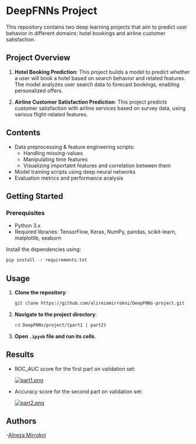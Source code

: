 # DeepFNNs Project

This repository contains two deep learning projects that aim to predict user behavior in different domains: hotel bookings and airline customer satisfaction.

## Project Overview

1. **Hotel Booking Prediction**: This project builds a model to predict whether a user will book a hotel based on search behavior and related features. The model analyzes user search data to forecast bookings, enabling personalized offers.

2. **Airline Customer Satisfaction Prediction**: This project predicts customer satisfaction with airline services based on survey data, using various flight-related features.

## Contents

- Data preprocessing & feature engineering scripts:
    - Handling missing-values
    - Manipulating time features
    - Visualizing importatnt features and correlation between them
- Model training scripts using deep neural networks
- Evaluation metrics and performance analysis


## Getting Started

### Prerequisites

- Python 3.x
- Required libraries: TensorFlow, Keras, NumPy, pandas, scikit-learn, matplotlib, seaborn

Install the dependencies using:

```bash
pip install -r requirements.txt
```
## Usage

1. **Clone the repository**:

    ```bash
    git clone https://github.com/alirezamirrokni/DeepFNNs-project.git
    ```

2. **Navigate to the project directory**:

    ```bash
    cd DeepFNNs/project/(part1 | part2)
    ```
    
3. **Open `.ipynb` file and run its cells**.

## Results

- ROC_AUC score for the first part on validation set:

    [![part1.png](https://i.postimg.cc/BQqk3Qww/part1.png)](https://postimg.cc/5jRnq1Jw)

- Accuracy score for the second part on validation set:

    [![part2.png](https://i.postimg.cc/BZ5kR1NK/part2.png)](https://postimg.cc/grJgZjCz)

## Authors        
-[Alireza Mirrokni](https://github.com/alirezamirrokni)    
